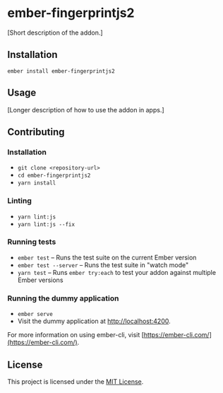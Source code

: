 ember-fingerprintjs2
==============================================================================

[Short description of the addon.]

Installation
------------------------------------------------------------------------------

```
ember install ember-fingerprintjs2
```


Usage
------------------------------------------------------------------------------

[Longer description of how to use the addon in apps.]


Contributing
------------------------------------------------------------------------------

### Installation

* `git clone <repository-url>`
* `cd ember-fingerprintjs2`
* `yarn install`

### Linting

* `yarn lint:js`
* `yarn lint:js --fix`

### Running tests

* `ember test` – Runs the test suite on the current Ember version
* `ember test --server` – Runs the test suite in "watch mode"
* `yarn test` – Runs `ember try:each` to test your addon against multiple Ember versions

### Running the dummy application

* `ember serve`
* Visit the dummy application at [http://localhost:4200](http://localhost:4200).

For more information on using ember-cli, visit [https://ember-cli.com/](https://ember-cli.com/).

License
------------------------------------------------------------------------------

This project is licensed under the [MIT License](LICENSE.md).
